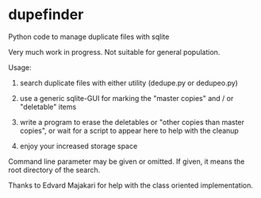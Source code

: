 # dupefinder
Python code to manage duplicate files with sqlite

Very much work in progress. Not suitable for general population.

Usage:

1) search duplicate files with either utility (dedupe.py or dedupeo.py)

2) use a generic sqlite-GUI for marking the "master copies" and / or "deletable" items

3) write a program to erase the deletables or "other copies than master copies", or wait for a script to appear here to help with the cleanup

4) enjoy your increased storage space

Command line parameter may be given or omitted. If given, it means the root directory of the search.

Thanks to Edvard Majakari for help with the class oriented implementation.
